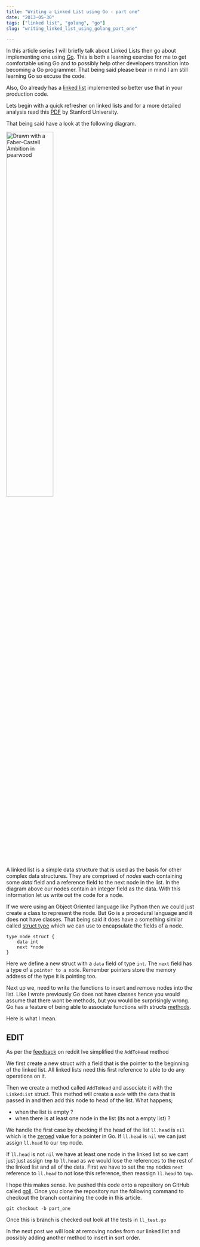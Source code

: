 ```yaml
---
title: "Writing a Linked List using Go - part one"
date: "2013-05-30"
tags: ["linked list", "golang", "go"]
slug: "writing_linked_list_using_golang_part_one"

---
```


In this article series I will briefly talk about Linked Lists then go about implementing one using [Go](https://golang.org). This is both a learning exercise for me to get comfortable using Go and to possibly help other developers transition into becoming a Go programmer. That being said please bear in mind I am still learning Go so excuse the code.

Also, Go already has a [linked list](https://golang.org/pkg/container/list/) implemented so better use that in your production code.

Lets begin with a quick refresher on linked lists and for a more detailed analysis read this [PDF](https://cslibrary.stanford.edu/103/LinkedListBasics.pdf) by Stanford University.

That being said have a look at the following diagram.

<img src="https://i.imgur.com/gVLWlWn.jpg" width="50%" title="Drawn with a Faber-Castell Ambition in pearwood"/>

A linked list is a simple data structure that is used as the basis for other complex data structures. They are comprised of _nodes_ each containing some _data_ field and a reference field to the next node in the list. In the diagram above our nodes contain an integer field as the data. With this information let us write out the code for a node.

If we were using an Object Oriented language like Python then we could just create a class to represent the node. But Go is a procedural language and it does not have classes. That being said it does have a something similar called [struct type](https://golang.org/ref/spec#Struct_types) which we can use to encapsulate the fields of a node.

```
type node struct {
    data int
    next *node
}
```

Here we define a new struct with a `data` field of type `int`. The `next` field has a type of a `pointer to a node`. Remember pointers store the memory address of the type it is pointing too.

Next up we, need to write the functions to insert and remove nodes into the list. Like I wrote previously Go does not have classes hence you would assume that there wont be methods, but you would be surprisingly wrong. Go has a feature of being able to associate functions with structs [methods](https://gobyexample.com/methods).

Here is what I mean.

EDIT
----

As per the [feedback](https://www.reddit.com/r/golang/comments/1fdfud/im_learning_go_so_i_started_writing_a_linked_list/ca9ci1k) on reddit Ive simplified the `AddToHead` method

<script src="https://gist.github.com/bulkan/5677425.js"></script>

We first create a new struct with a field that is the pointer to the beginning of the linked list. All linked lists need this first reference to able to do any operations on it.

Then we create a method called `AddToHead` and associate it with the `LinkedList` struct. This method will create a `node` with the `data` that is passed in and then add this node to head of the list. What happens;

* when the list is empty ?
* when there is at least one node in the list (its not a empty list) ?

We handle the first case by checking if the head of the list `ll.head` is `nil` which is the [zeroed](https://golang.org/doc/effective_go.html#allocation_new) value for a pointer in Go. If `ll.head` is `nil` we can just assign `ll.head` to our `tmp` node.

If `ll.head` is not `nil` we have at least one node in the linked list so we cant just just assign `tmp` to `ll.head` as we would lose the references to the rest of the linked list and all of the data. First we have to set the `tmp` nodes `next` reference to `ll.head` to not lose this reference, then reassign `ll.head` to `tmp`.

I hope this makes sense. Ive pushed this code onto a repository on GitHub called [goll](https://github.com/bulkan/goll). Once you clone the repository run the following command to checkout the branch containing the code in this article.

`git checkout -b part_one`

Once this is branch is checked out look at the tests in `ll_test.go`

In the next post we will look at removing nodes from our linked list and possibly adding another method to insert in sort order.
